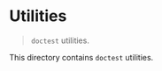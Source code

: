 <!--

@license Apache-2.0

Copyright (c) 2018 The Stdlib Authors.

Licensed under the Apache License, Version 2.0 (the "License");
you may not use this file except in compliance with the License.
You may obtain a copy of the License at

   http://www.apache.org/licenses/LICENSE-2.0

Unless required by applicable law or agreed to in writing, software
distributed under the License is distributed on an "AS IS" BASIS,
WITHOUT WARRANTIES OR CONDITIONS OF ANY KIND, either express or implied.
See the License for the specific language governing permissions and
limitations under the License.

-->

# Utilities

> `doctest` utilities.

<!-- Section to include introductory text. Make sure to keep an empty line after the intro `section` element and another before the `/section` close. -->

<section class="intro">

This directory contains `doctest` utilities.

</section>

<!-- /.intro -->

<!-- Section for all links. Make sure to keep an empty line after the `section` element and another before the `/section` close. -->

<section class="links">

</section>

<!-- /.links -->
